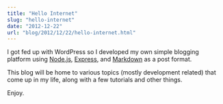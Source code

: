 ```yaml
---
title: "Hello Internet"
slug: "hello-internet"
date: "2012-12-22"
url: "blog/2012/12/22/hello-internet.html"
---
```


I got fed up with WordPress so I developed my own simple blogging platform using [Node.js](https://nodejs.org/ "Node.js"), [Express](https://expressjs.com/ "Express Web Application Framework"), and [Markdown](https://daringfireball.net/projects/markdown/ "Markdown") as a post format.

This blog will be home to various topics (mostly development related) that come up in my life, along with a few tutorials and other things.


Enjoy.

